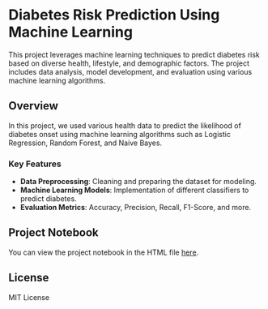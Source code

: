 # Diabetes Risk Prediction Using Machine Learning

This project leverages machine learning techniques to predict diabetes risk based on diverse health, lifestyle, and demographic factors. The project includes data analysis, model development, and evaluation using various machine learning algorithms.

## Overview
In this project, we used various health data to predict the likelihood of diabetes onset using machine learning algorithms such as Logistic Regression, Random Forest, and Naive Bayes.

### Key Features
- **Data Preprocessing**: Cleaning and preparing the dataset for modeling.
- **Machine Learning Models**: Implementation of different classifiers to predict diabetes.
- **Evaluation Metrics**: Accuracy, Precision, Recall, F1-Score, and more.


## Project Notebook 
You can view the project notebook in the HTML file [here](./Leveraging%20Diverse%20Factors%20for%20Diabetes%20Risk%20Prediction%20Using%20Machine%20Learning%20Techniques.html).

## License
MIT License
